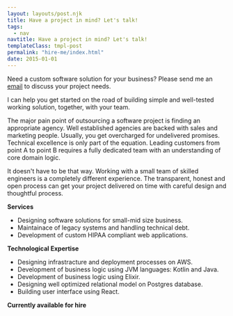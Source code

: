 ```yaml
---
layout: layouts/post.njk
title: Have a project in mind? Let's talk!
tags:
  - nav
navtitle: Have a project in mind? Let's talk!
templateClass: tmpl-post
permalink: "hire-me/index.html"
date: 2015-01-01
---
```


Need a custom software solution for your business? Please send me an [email](mailto:svlada@gmail.com) to discuss your project needs.

I can help you get started on the road of building simple and well-tested working solution, together, with your team.

The major pain point of outsourcing a software project is finding an appropriate agency. Well established agencies are backed with sales and marketing people. Usually, you get overcharged for undelivered promises. Technical excellence is only part of the equation. Leading customers from point A to point B requires a fully dedicated team with an understanding of core domain logic.

It doesn't have to be that way. Working with a small team of skilled engineers is a completely different experience. The transparent, honest and open process can get your project delivered on time with careful design and thoughtful process.

**Services**

- Designing software solutions for small-mid size business.
- Maintainace of legacy systems and handling technical debt.
- Development of custom HIPAA compliant web applications.

**Technological Expertise**

- Designing infrastracture and deployment processes on AWS.
- Development of business logic using JVM languages: Kotlin and Java.
- Development of business logic using Elixir. 
- Designing well optimized relational model on Postgres database.
- Building user interface using React.

**Currently available for hire**



